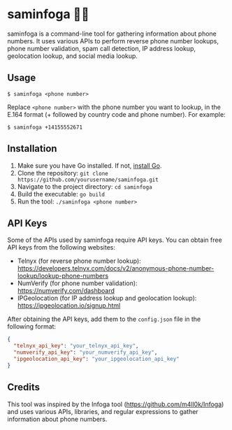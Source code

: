 # saminfoga 🕵️‍♂️

saminfoga is a command-line tool for gathering information about phone numbers. It uses various APIs to perform reverse phone number lookups, phone number validation, spam call detection, IP address lookup, geolocation lookup, and social media lookup.

## Usage

```
$ saminfoga <phone number>
```

Replace `<phone number>` with the phone number you want to lookup, in the E.164 format (+ followed by country code and phone number). For example:

```
$ saminfoga +14155552671
```

## Installation

1. Make sure you have Go installed. If not, [install Go](https://golang.org/doc/install).
2. Clone the repository: `git clone https://github.com/yourusername/saminfoga.git`
3. Navigate to the project directory: `cd saminfoga`
4. Build the executable: `go build`
5. Run the tool: `./saminfoga <phone number>`

## API Keys

Some of the APIs used by saminfoga require API keys. You can obtain free API keys from the following websites:

- Telnyx (for reverse phone number lookup): https://developers.telnyx.com/docs/v2/anonymous-phone-number-lookup/lookup-phone-numbers
- NumVerify (for phone number validation): https://numverify.com/dashboard
- IPGeolocation (for IP address lookup and geolocation lookup): https://ipgeolocation.io/signup.html

After obtaining the API keys, add them to the `config.json` file in the following format:

```json
{
  "telnyx_api_key": "your_telnyx_api_key",
  "numverify_api_key": "your_numverify_api_key",
  "ipgeolocation_api_key": "your_ipgeolocation_api_key"
}
```

## Credits

This tool was inspired by the Infoga tool (https://github.com/m4ll0k/Infoga) and uses various APIs, libraries, and regular expressions to gather information about phone numbers.

